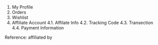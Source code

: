 1. My Profile
2. Orders
3. Wishlist
4. Affiliate Account
4.1. Affilate Info
4.2. Tracking Code
4.3. Transection
4.4. Payment Information

Reference: affiliated by